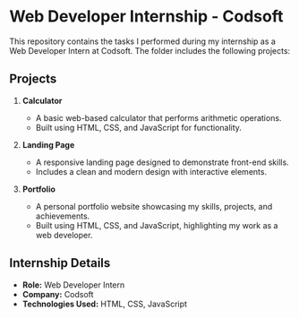 # Web Developer Internship - Codsoft

This repository contains the tasks I performed during my internship as a Web Developer Intern at Codsoft. The folder includes the following projects:

## Projects

1. **Calculator**
   - A basic web-based calculator that performs arithmetic operations. 
   - Built using HTML, CSS, and JavaScript for functionality.

2. **Landing Page**
   - A responsive landing page designed to demonstrate front-end skills.
   - Includes a clean and modern design with interactive elements.

3. **Portfolio**
   - A personal portfolio website showcasing my skills, projects, and achievements.
   - Built using HTML, CSS, and JavaScript, highlighting my work as a web developer.

## Internship Details

- **Role:** Web Developer Intern
- **Company:** Codsoft
- **Technologies Used:** HTML, CSS, JavaScript

